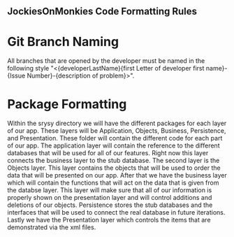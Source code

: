 ## JockiesOnMonkies Code Formatting Rules

# Git Branch Naming 

All branches that are opened by the developer must be named in the following style "<{developerLastName}{first Letter of developer first name}-{Issue Number}-{description of problem}>".

# Package Formatting

Within the srysy directory we will have the different packages for each layer of our app. These layers will be Application, Objects, Business, Persistence, and Presentation. These folder will contain the different code for each part of our app. The application layer will contain the reference to the different databases that will be used for all of our features. Right now this layer connects the business layer to the stub database. The second layer is the Objects layer. This layer contains the objects that will be used to order the data that will be presented on our app. After that we have the business layer which will contain the functions that will act on the data that is given from the databse layer. This layer will make sure that all of our information is properly shown on the presentation layer and will control additions and deletions of our objects. Persistence stores the stub databases and the interfaces that will be used to connect the real database in future iterations. Lastly we have the Presentation layer which controls the items that are demonstrated via the xml files.



